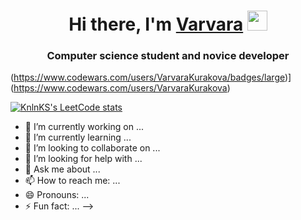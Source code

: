 <h1 align="center">Hi there, I'm <a href="https://daniilshat.ru/" target="_blank">Varvara</a> 
<img src="https://github.com/blackcater/blackcater/raw/main/images/Hi.gif" height="32"/></h1>
<h3 align="center">Computer science student and novice developer</h3>


(https://www.codewars.com/users/VarvaraKurakova/badges/large)](https://www.codewars.com/users/VarvaraKurakova)   

[![KnlnKS's LeetCode stats](https://leetcode-stats-six.vercel.app/api?username=kurakovavr)](https://github.com/KnlnKS/leetcode-stats)


- 🔭 I’m currently working on ...
- 🌱 I’m currently learning ...
- 👯 I’m looking to collaborate on ...
- 🤔 I’m looking for help with ...
- 💬 Ask me about ...
- 📫 How to reach me: ...
- 😄 Pronouns: ...
- ⚡ Fun fact: ...
-->
